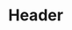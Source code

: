 <!-- TITLE: V 1 Notification Development Documentation V 1 0 -->
<!-- SUBTITLE: A quick summary of V 1 Notification Development Documentation V 1 0 -->

# Header
